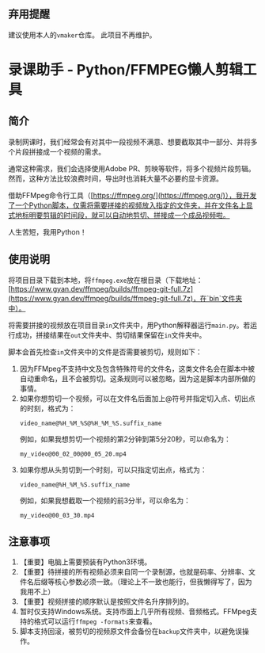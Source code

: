 ## 弃用提醒
建议使用本人的`vmaker`仓库。
此项目不再维护。


# 录课助手 - Python/FFMPEG懒人剪辑工具
## 简介
录制网课时，我们经常会有对其中一段视频不满意、想要截取其中一部分、并将多个片段拼接成一个视频的需求。

通常这种需求，我们会选择使用Adobe PR、剪映等软件，将多个视频片段剪辑。然而，这种方法比较浪费时间，导出时也消耗大量不必要的显卡资源。

借助FFMpeg命令行工具（[https://ffmpeg.org/](https://ffmpeg.org/)），我开发了一个Python脚本，仅需将需要拼接的视频放入指定的文件夹，并在文件名上显式地标明要剪辑的时间段，就可以自动地剪切、拼接成一个成品视频啦。

人生苦短，我用Python！

## 使用说明
将项目目录下载到本地，将`ffmpeg.exe`放在根目录（下载地址：[https://www.gyan.dev/ffmpeg/builds/ffmpeg-git-full.7z](https://www.gyan.dev/ffmpeg/builds/ffmpeg-git-full.7z)，在`bin`文件夹中）。

将需要拼接的视频放在项目目录`in`文件夹中，用Python解释器运行`main.py`。若运行成功，拼接结果在`out`文件夹中、剪切结果保留在`in`文件夹中。

脚本会首先检查`in`文件夹中的文件是否需要被剪切，规则如下：
1. 因为FFMpeg不支持中文及包含特殊符号的文件名，这类文件名会在脚本中被自动重命名，且不会被剪切。这条规则可以被忽略，因为这是脚本内部所做的事情。
2. 如果你想剪切一个视频，可以在文件名后面加上@符号并指定切入点、切出点的时刻，格式为：
    ```text
    video_name@%H_%M_%S@%H_%M_%S.suffix_name
    ```
   例如，如果我想剪切一个视频的第2分钟到第5分20秒，可以命名为：
   ```text
   my_video@00_02_00@00_05_20.mp4
   ```
3. 如果你想从头剪切到一个时刻，可以只指定切出点，格式为：
   ```text
   video_name@%H_%M_%S.suffix_name
    ```
   例如，如果我想截取一个视频的前3分半，可以命名为：
   ```text
   my_video@00_03_30.mp4
   ```

## 注意事项
1. 【重要】电脑上需要预装有Python3环境。
2. 【重要】待拼接的所有视频必须来自同一个录制源，也就是码率、分辨率、文件名后缀等核心参数必须一致。（理论上不一致也能行，但我懒得写了，因为我用不上）
3. 【重要】视频拼接的顺序默认是按照文件名升序排列的。
4. 暂时仅支持Windows系统。支持市面上几乎所有视频、音频格式。FFMpeg支持的格式可以运行`ffmpeg -formats`来查看。
5. 脚本支持回滚，被剪切的视频原文件会备份在`backup`文件夹中，以避免误操作。
